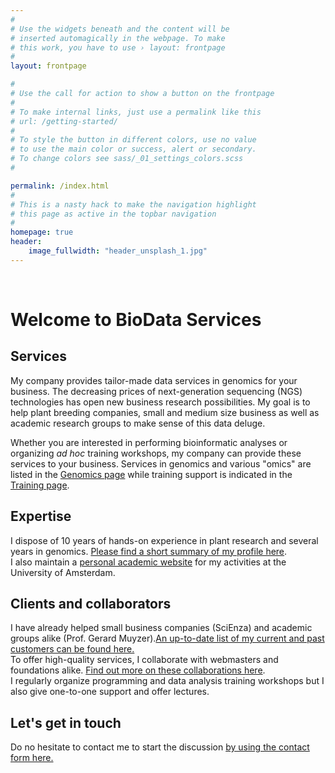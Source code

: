 ```yaml
---
#
# Use the widgets beneath and the content will be
# inserted automagically in the webpage. To make
# this work, you have to use › layout: frontpage
#
layout: frontpage

#
# Use the call for action to show a button on the frontpage
#
# To make internal links, just use a permalink like this
# url: /getting-started/
#
# To style the button in different colors, use no value
# to use the main color or success, alert or secondary.
# To change colors see sass/_01_settings_colors.scss
#

permalink: /index.html
#
# This is a nasty hack to make the navigation highlight
# this page as active in the topbar navigation
#
homepage: true
header:
    image_fullwidth: "header_unsplash_1.jpg"
---
```

<br />

<h1> Welcome to BioData Services</h1>

<h2>Services</h2>
<p>My company provides tailor-made data services in genomics for your business.
The decreasing prices of next-generation sequencing (NGS) technologies has open new business research possibilities.
My goal is to help plant breeding companies, small and medium size business as well as academic research groups to
make sense of this data deluge.  <br/>

Whether you are interested in performing bioinformatic analyses or organizing <em>ad hoc</em>
training workshops, my company can provide these services to your business. Services in genomics and various "omics" are listed in the <a href="genomics/">Genomics page</a> while training support is indicated in the <a href="training/">Training page</a>.


<h2>Expertise</h2>
I dispose of 10 years of hands-on experience in plant research and several years in genomics.
<a href="whoami">Please find a short summary of my profile here</a>. <br>
I also maintain a <a href="http://www.mgalland.info">personal academic website</a> for my activities at the University of Amsterdam.

<h2>Clients and collaborators</h2>
I have already helped small business companies (SciEnza) and academic groups alike (Prof. Gerard Muyzer).<a href="clients/">An up-to-date list of my current and past customers can be found here.</a><br>
To offer high-quality services, I collaborate with webmasters and foundations alike. <a href="collaborators/">Find out more on these collaborations here</a>.<br>
I regularly organize programming and data analysis training workshops but I also give one-to-one support and offer lectures.

<h2>Let's get in touch</h2>
Do no hesitate to contact me to start the discussion <a href="contact/">by using the contact form here.</a>
